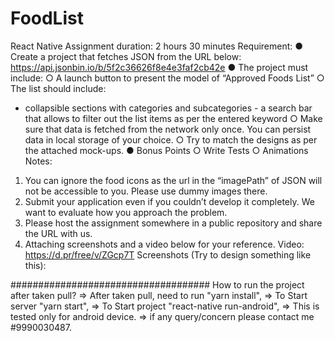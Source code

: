 # FoodList

React Native
Assignment duration: 2 hours 30 minutes
Requirement:
● Create a project that fetches JSON from the URL below:
https://api.jsonbin.io/b/5f2c36626f8e4e3faf2cb42e
● The project must include:
○ A launch button to present the model of “Approved Foods List”
○ The list should include:
- collapsible sections with categories and subcategories - a search bar that allows to filter out
the list items as per the entered keyword
○ Make sure that data is fetched from the network only once. You can persist data in local
storage of your choice.
○ Try to match the designs as per the attached mock-ups.
● Bonus Points
○ Write Tests
○ Animations
Notes:
1. You can ignore the food icons as the url in the “imagePath” of JSON will not be accessible to
you. Please use dummy images there.
2. Submit your application even if you couldn’t develop it completely. We want to evaluate how
you approach the problem.
3. Please host the assignment somewhere in a public repository and share the URL with us.
4. Attaching screenshots and a video below for your reference.
Video: https://d.pr/free/v/ZGcp7T
Screenshots (Try to design something like this):

####################################
How to run the project after taken pull?
=> After taken pull, need to run "yarn install",
=> To Start server "yarn start",
=> To Start project "react-native run-android",
=> This is tested only for android device.
=> if any query/concern please contact me #9990030487.
